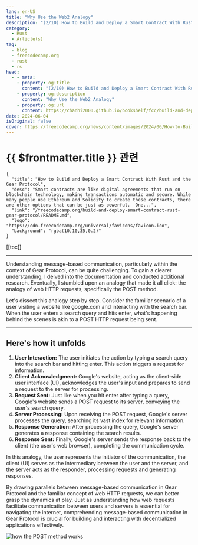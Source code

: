 ```yaml
---
lang: en-US
title: "Why Use the Web2 Analogy"
description: "(2/10) How to Build and Deploy a Smart Contract With Rust and the Gear Protocol"
category: 
  - Rust
  - Article(s)
tag: 
  - blog
  - freecodecamp.org
  - rust
  - rs
head:
  - - meta:
    - property: og:title
      content: "(2/10) How to Build and Deploy a Smart Contract With Rust and the Gear Protocol"
    - property: og:description
      content: "Why Use the Web2 Analogy"
    - property: og:url
      content: https://chanhi2000.github.io/bookshelf/fcc/build-and-deploy-smart-contract-rust-gear-protocol/why-use-the-web2-analogy.html
date: 2024-06-04
isOriginal: false
cover: https://freecodecamp.org/news/content/images/2024/06/How-to-Build-and-Deploy-a-Smart-Contract-With-Rust-and-the-Gear-Protocol-Cover.png
---
```


# {{ $frontmatter.title }} 관련

```component VPCard
{
  "title": "How to Build and Deploy a Smart Contract With Rust and the Gear Protocol",
  "desc": "Smart contracts are like digital agreements that run on blockchain technology, making transactions automatic and secure. While many people use Ethereum and Solidity to create these contracts, there are other options that can be just as powerful.  One...",
  "link": "/freecodecamp.org/build-and-deploy-smart-contract-rust-gear-protocol/README.md",
  "logo": "https://cdn.freecodecamp.org/universal/favicons/favicon.ico",
  "background": "rgba(10,10,35,0.2)"
}
```

[[toc]]

---

<SiteInfo
  name="How to Build and Deploy a Smart Contract With Rust and the Gear Protocol"
  desc="Smart contracts are like digital agreements that run on blockchain technology, making transactions automatic and secure. While many people use Ethereum and Solidity to create these contracts, there are other options that can be just as powerful.  One..."
  url="https://freecodecamp.org/news/build-and-deploy-smart-contract-rust-gear-protocol#heading-why-use-the-web2-analogy"
  logo="https://cdn.freecodecamp.org/universal/favicons/favicon.ico"
  preview="https://freecodecamp.org/news/content/images/2024/06/How-to-Build-and-Deploy-a-Smart-Contract-With-Rust-and-the-Gear-Protocol-Cover.png"/>

Understanding message-based communication, particularly within the context of Gear Protocol, can be quite challenging. To gain a clearer understanding, I delved into the documentation and conducted additional research. Eventually, I stumbled upon an analogy that made it all click: the analogy of web HTTP requests, specifically the POST method.

Let's dissect this analogy step by step. Consider the familiar scenario of a user visiting a website like google.com and interacting with the search bar. When the user enters a search query and hits enter, what's happening behind the scenes is akin to a POST HTTP request being sent.

---

## Here's how it unfolds

1. **User Interaction:** The user initiates the action by typing a search query into the search bar and hitting enter. This action triggers a request for information.
2. **Client Acknowledgment:** Google's website, acting as the client-side user interface (UI), acknowledges the user's input and prepares to send a request to the server for processing.
3. **Request Sent:** Just like when you hit enter after typing a query, Google's website sends a POST request to its server, conveying the user's search query.
4. **Server Processing:** Upon receiving the POST request, Google's server processes the query, searching its vast index for relevant information.
5. **Response Generation:** After processing the query, Google's server generates a response containing the search results.
6. **Response Sent:** Finally, Google's server sends the response back to the client (the user's web browser), completing the communication cycle.

In this analogy, the user represents the initiator of the communication, the client (UI) serves as the intermediary between the user and the server, and the server acts as the responder, processing requests and generating responses.

By drawing parallels between message-based communication in Gear Protocol and the familiar concept of web HTTP requests, we can better grasp the dynamics at play. Just as understanding how web requests facilitate communication between users and servers is essential for navigating the internet, comprehending message-based communication in Gear Protocol is crucial for building and interacting with decentralized applications effectively.

![how the POST method works](https://freecodecamp.org/news/content/images/2024/03/image-114.png)
